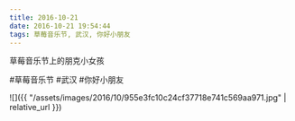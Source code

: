 ```yaml
---
title: 2016-10-21
date: 2016-10-21 19:54:44
tags: 草莓音乐节, 武汉, 你好小朋友
---
```


<p>草莓音乐节上的朋克小女孩</p>

#草莓音乐节 #武汉 #你好小朋友

![]({{ "/assets/images/2016/10/955e3fc10c24cf37718e741c569aa971.jpg" | relative_url }})
